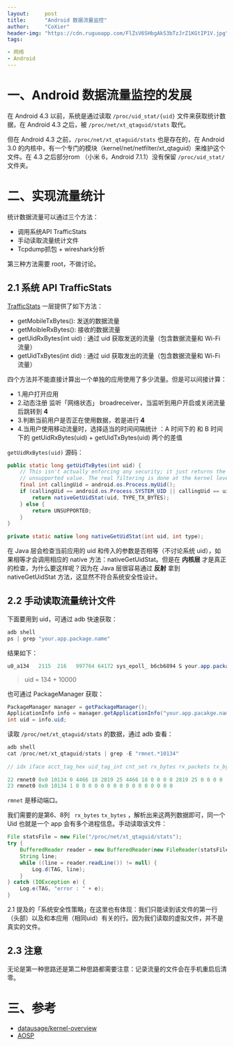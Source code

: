 ```yaml
---
layout:     post
title:      "Android 数据流量监控"
author:     "CoXier"
header-img: "https://cdn.ruguoapp.com/FlZsV6SHbgAkS3bTzJrZ1KGtIP1V.jpg"
tags:

- 网络
- Android
---
```


# 一、Android 数据流量监控的发展
在 Android 4.3 以前，系统是通过读取 `/proc/uid_stat/{uid}` 文件来获取统计数据，在 Android 4.3 之后，被 `/proc/net/xt_qtaguid/stats` 取代。

但在 Android 4.3 之前，`/proc/net/xt_qtaguid/stats` 也是存在的，在 Android 3.0 的内核中，有一个专门的模块（kernel/net/netfilter/xt_qtaguid）来维护这个文件。在 4.3 之后部分rom （小米 6，Android 7.1.1）没有保留 `/proc/uid_stat/` 文件夹。


# 二、实现流量统计
统计数据流量可以通过三个方法：

* 调用系统API TrafficStats
* 手动读取流量统计文件
* Tcpdump抓包 + wireshark分析

第三种方法需要 root，不做讨论。

## 2.1 系统 API TrafficStats

[TrafficStats](https://developer.android.com/reference/android/net/TrafficStats.html) 一层提供了如下方法：

* getMobileTxBytes(): 发送的数据流量
* getMoibleRxBytes(): 接收的数据流量
* getUidRxBytes(int uid) : 通过 uid 获取发送的流量（包含数据流量和 Wi-Fi 流量）
* getUidTxBytes(int did) : 通过 uid 获取发出的流量（包含数据流量和 Wi-Fi 流量）

四个方法并不能直接计算出一个单独的应用使用了多少流量。但是可以间接计算：

* 1.用户打开应用
* 2.动态注册 监听「网络状态」 broadreceiver，当监听到用户开启或关闭流量后跳转到 **4**
* 3.判断当前用户是否正在使用数据，若是进行 **4**
* 4.当用户使用移动流量时，选择适当的时间间隔统计 ：A 时间下的 和 B 时间下的 getUidRxBytes(uid) + getUidTxBytes(uid)  两个的差值

`getUidRxBytes(uid)` 源码：

```java
public static long getUidTxBytes(int uid) {
    // This isn't actually enforcing any security; it just returns the
    // unsupported value. The real filtering is done at the kernel level.
    final int callingUid = android.os.Process.myUid();
    if (callingUid == android.os.Process.SYSTEM_UID || callingUid == uid) {
        return nativeGetUidStat(uid, TYPE_TX_BYTES);
    } else {
        return UNSUPPORTED;
    }
}
 
private static native long nativeGetUidStat(int uid, int type);
```
在 Java 层会检查当前应用的 uid 和传入的参数是否相等（不讨论系统 uid），如果相等才会调用相应的 native 方法：nativeGetUidStat。但是在 **内核层** 才是真正的检查，为什么要这样呢？因为在 Java 层很容易通过 **反射** 拿到 nativeGetUidStat 方法，这显然不符合系统安全性设计。


## 2.2 手动读取流量统计文件


下面要用到 uid，可通过 adb 快速获取：

```java
adb shell
ps | grep "your.app.package.name" 
```
结果如下：

```java
u0_a134   2115  216   997764 64172 sys_epoll_ b6cb6894 S your.app.package.name
```
>  uid = 134 + 10000

也可通过 PackageManager 获取：

```java
PackageManager manager = getPackageManager();
ApplicationInfo info = manager.getApplicationInfo("your.app.pacakge.name",0);
int uid = info.uid;
```

读取 `/proc/net/xt_qtaguid/stats` 的数据，通过 adb 查看：

```java
adb shell
cat /proc/net/xt_qtaguid/stats | grep -E "rmnet.*10134"  
  
// idx iface acct_tag_hex uid_tag_int cnt_set rx_bytes rx_packets tx_bytes tx_packets rx_tcp_bytes rx_tcp_packets rx_udp_bytes rx_udp_packets rx_other_bytes rx_other_packets tx_tcp_bytes tx_tcp_packets tx_udp_bytes tx_udp_packets tx_other_bytes tx_other_packets
  
22 rmnet0 0x0 10134 0 4466 18 2819 25 4466 18 0 0 0 0 2819 25 0 0 0 0
23 rmnet0 0x0 10134 1 0 0 0 0 0 0 0 0 0 0 0 0 0 0 0 0
```

`rmnet` 是移动端口。 

我们需要的是第6、8列 ` rx_bytes`  `tx_bytes`  ，解析出来这两列数据即可，同一个 Uid 也就是一个 app 会有多个进程信息。手动读取该文件：

```java
File statsFile = new File("/proc/net/xt_qtaguid/stats");
try {
    BufferedReader reader = new BufferedReader(new FileReader(statsFile));
    String line;
    while ((line = reader.readLine()) != null) {
        Log.d(TAG, line);
    }
} catch (IOException e) {
    Log.e(TAG, "error : " + e);
}
```
2.1 提及的「系统安全性策略」在这里也有体现：我们只能读到该文件的第一行（头部）以及和本应用（相同uid）有关的行。因为我们读取的虚拟文件，并不是真实的文件。

## 2.3 注意

无论是第一种思路还是第二种思路都需要注意：记录流量的文件会在手机重启后清零。

# 三、参考
* [datausage/kernel-overview](https://source.android.com/devices/tech/datausage/kernel-overview)
* [AOSP](https://github.com/android/platform_frameworks_base/commit/92be93a94edafb5906e8bc48e6fee9dd07f5049e)